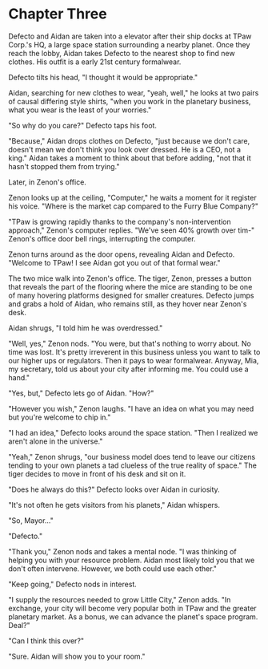 # Chapter Three

Defecto and Aidan are taken into a elevator after their ship docks at TPaw Corp.'s HQ, a large space station surrounding a nearby planet. Once they reach the lobby, Aidan takes Defecto to the nearest shop to find new clothes. His outfit is a early 21st century formalwear.

Defecto tilts his head, "I thought it would be appropriate."

Aidan, searching for new clothes to wear, "yeah, well," he looks at two pairs of causal differing style shirts, "when you work in the planetary business, what you wear is the least of your worries."

"So why do you care?" Defecto taps his foot.

"Because," Aidan drops clothes on Defecto, "just because we don't care, doesn't mean we don't think you look over dressed. He is a CEO, not a king." Aidan takes a moment to think about that before adding, "not that it hasn't stopped them from trying."

Later, in Zenon's office.

Zenon looks up at the ceiling, "Computer," he waits a moment for it register his voice. "Where is the market cap compared to the Furry Blue Company?"

"TPaw is growing rapidly thanks to the company's non-intervention approach," Zenon's computer replies. "We've seen 40% growth over tim-" Zenon's office door bell rings, interrupting the computer.

Zenon turns around as the door opens, revealing Aidan and Defecto. "Welcome to TPaw! I see Aidan got you out of that formal wear."

The two mice walk into Zenon's office. The tiger, Zenon, presses a button that reveals the part of the flooring where the mice are standing to be one of many hovering platforms designed for smaller creatures. Defecto jumps and grabs a hold of Aidan, who remains still, as they hover near Zenon's desk.

Aidan shrugs, "I told him he was overdressed."

"Well, yes," Zenon nods. "You were, but that's nothing to worry about. No time was lost. It's pretty irreverent in this business unless you want to talk to our higher ups or regulators. Then it pays to wear formalwear. Anyway, Mia, my secretary, told us about your city after informing me. You could use a hand."

"Yes, but," Defecto lets go of Aidan. "How?"

"However you wish," Zenon laughs. "I have an idea on what you may need but you're welcome to chip in."

"I had an idea," Defecto looks around the space station. "Then I realized we aren't alone in the universe."

"Yeah," Zenon shrugs, "our business model does tend to leave our citizens tending to your own planets a tad clueless of the true reality of space." The tiger decides to move in front of his desk and sit on it.

"Does he always do this?" Defecto looks over Aidan in curiosity.

"It's not often he gets visitors from his planets," Aidan whispers.

"So, Mayor..."

"Defecto."

"Thank you," Zenon nods and takes a mental node. "I was thinking of helping you with your resource problem. Aidan most likely told you that we don't often intervene. However, we both could use each other."

"Keep going," Defecto nods in interest.

"I supply the resources needed to grow Little City," Zenon adds. "In exchange, your city will become very popular both in TPaw and the greater planetary market. As a bonus, we can advance the planet's space program. Deal?"

"Can I think this over?"

"Sure. Aidan will show you to your room."

